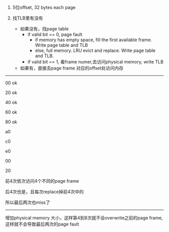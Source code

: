 1. 5位offset, 32 bytes each page

2. 找TLB里有没有

   - 如果没有，找page table
     - if valid bit == 0, page fault
       - if memory has empty space, fill the first available frame. Write page table and TLB
       - else, full memory. LRU evict and replace. Write page table and TLB.
     - if valid bit == 1, 看frame numer,去访问physical memory, write TLB
   - 如果有，直接去page frame 对应的offset处访问内存
   
   

---

00 ok

20 ok

40 ok

60 ok

80 ok

a0

c0

e0

00

20

前4次依次访问4个不同的page frame

后4次也是，且每次replace掉前4次中的

所以最后两次也miss了

---

增加physical memory 大小，这样第4到8次就不会overwrite之前的page frame,这样就不会导致最后两次的page fault